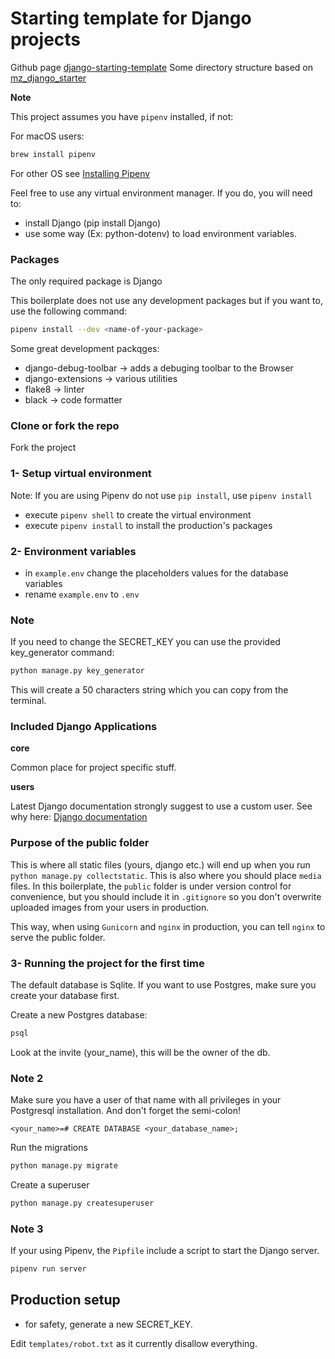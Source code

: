 # Starting template for Django projects

Github page [django-starting-template](https://github.com/Miyan0/django-starting-template)
Some directory structure based on [mz_django_starter](https://github.com/Miyan0/mz_django_starter)

__Note__

This project assumes you have `pipenv` installed, if not:

For macOS users:
```bash
brew install pipenv
```

For other OS see [Installing Pipenv](https://docs.pipenv.org/en/latest/install/#installing-pipenv)

Feel free to use any virtual environment manager. If you do, you will need to:

- install Django (pip install Django)
- use some way (Ex: python-dotenv) to load environment variables.

### Packages

The only required package is Django

This boilerplate does not use any development packages but if you
want to, use the following command:

```bash
pipenv install --dev <name-of-your-package>
```

Some great development packqges:
- django-debug-toolbar -> adds a debuging toolbar to the Browser
- django-extensions -> various utilities
- flake8 -> linter
- black -> code formatter

### Clone or fork the repo

Fork the project

### 1- Setup virtual environment

Note: If you are using Pipenv do not use `pip install`, use `pipenv install`

- execute `pipenv shell` to create the virtual environment
- execute `pipenv install` to install the production's packages



### 2- Environment variables

- in `example.env` change the placeholders values for the database variables
- rename `example.env` to `.env`

### Note

If you need to change the SECRET_KEY you can use the provided key_generator command:

```bash
python manage.py key_generator
```
This will create a 50 characters string which you can copy from the terminal.

### Included Django Applications

__core__

Common place for project specific stuff.

__users__

Latest Django documentation strongly suggest to use a custom user. See why here:
[Django documentation](https://docs.djangoproject.com/en/2.1/topics/auth/customizing/#using-a-custom-user-model-when-starting-a-project)

### Purpose of the public folder

This is where all static files (yours, django etc.) will end up when you run `python manage.py collectstatic`. This
is also where you should place `media` files. In this boilerplate, the `public` folder is under version control for convenience, but you should include it in `.gitignore` so you don't overwrite uploaded images from your users in production.

This way, when using `Gunicorn` and `nginx` in production, you can tell `nginx` to serve the public folder.


### 3- Running the project for the first time

The default database is Sqlite. If you want to use Postgres, make sure you
create your database first.

Create a new Postgres database:

```bash
psql
```

Look at the invite (your_name), this will be the owner of the db.

### Note 2

Make sure you have a user of that name with all privileges in your Postgresql installation. And don't forget the semi-colon!

```psql
<your_name>=# CREATE DATABASE <your_database_name>;
```

Run the migrations

```bash
python manage.py migrate
```

Create a superuser

```bash
python manage.py createsuperuser
```

### Note 3

If your using Pipenv, the `Pipfile` include a script to start the Django server.
```bash
pipenv run server
```

## Production setup

- for safety, generate a new SECRET_KEY.

Edit `templates/robot.txt` as it currently disallow everything.
